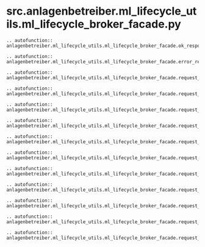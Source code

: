 # src.anlagenbetreiber.ml_lifecycle_utils.ml_lifecycle_broker_facade.py

```{eval-rst}
.. autofunction:: anlagenbetreiber.ml_lifecycle_utils.ml_lifecycle_broker_facade.ok_response_thing
```

```{eval-rst}
.. autofunction:: anlagenbetreiber.ml_lifecycle_utils.ml_lifecycle_broker_facade.error_response_thing
```

```{eval-rst}
.. autofunction:: anlagenbetreiber.ml_lifecycle_utils.ml_lifecycle_broker_facade.request_replysubject_thing_wrapper
```

```{eval-rst}
.. autofunction:: anlagenbetreiber.ml_lifecycle_utils.ml_lifecycle_broker_facade.request_save_many_raw_data_points
```

```{eval-rst}
.. autofunction:: anlagenbetreiber.ml_lifecycle_utils.ml_lifecycle_broker_facade.request_upsert_many_processed_data_points
```

```{eval-rst}
.. autofunction:: anlagenbetreiber.ml_lifecycle_utils.ml_lifecycle_broker_facade.request_get_all_raw_data_points
```

```{eval-rst}
.. autofunction:: anlagenbetreiber.ml_lifecycle_utils.ml_lifecycle_broker_facade.request_get_all_processed_data_points
```

```{eval-rst}
.. autofunction:: anlagenbetreiber.ml_lifecycle_utils.ml_lifecycle_broker_facade.request_get_processed_data_points_count
```

```{eval-rst}
.. autofunction:: anlagenbetreiber.ml_lifecycle_utils.ml_lifecycle_broker_facade.request_get_processed_data_points_page
```

```{eval-rst}
.. autofunction:: anlagenbetreiber.ml_lifecycle_utils.ml_lifecycle_broker_facade.request_get_processed_data_points_from_raw_data
```

```{eval-rst}
.. autofunction:: anlagenbetreiber.ml_lifecycle_utils.ml_lifecycle_broker_facade.request_get_prediction
```

```{eval-rst}
.. autofunction:: anlagenbetreiber.ml_lifecycle_utils.ml_lifecycle_broker_facade.request_get_labeled_dataset
```

```{eval-rst}
.. autofunction:: anlagenbetreiber.ml_lifecycle_utils.ml_lifecycle_broker_facade.request_edc_prediction
```
